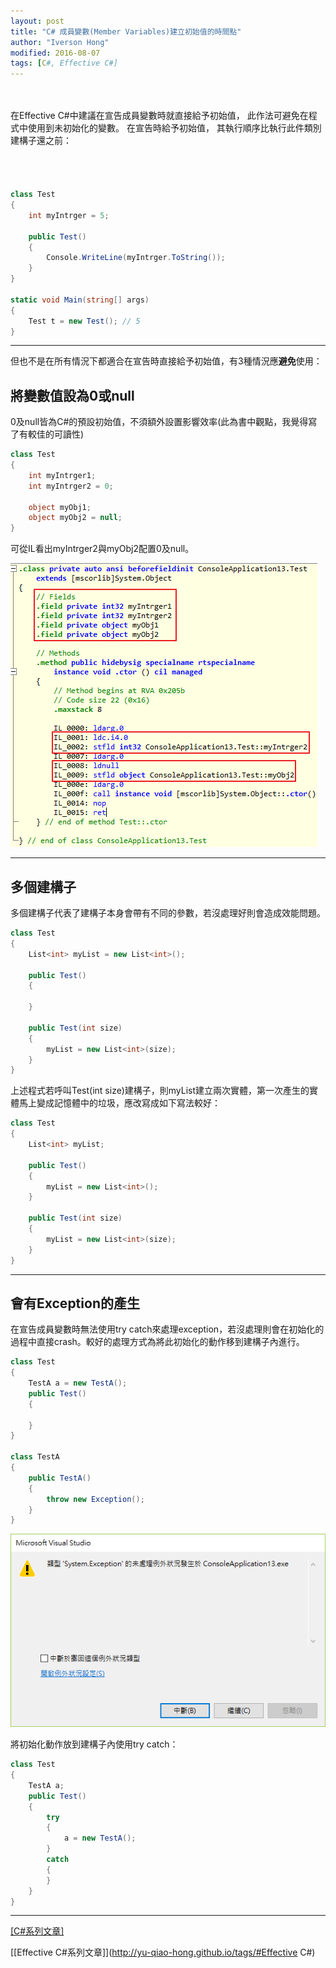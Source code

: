 ```yaml
---
layout: post
title: "C# 成員變數(Member Variables)建立初始值的時間點"
author: "Iverson Hong"
modified: 2016-08-07
tags: [C#, Effective C#]
---
```


　　　　　　　　　　　　　　　　　　　　　　　　　　　　　　　　　　　　　　　　

在Effective C#中建議在宣告成員變數時就直接給予初始值，
此作法可避免在程式中使用到未初始化的變數。
在宣告時給予初始值，
其執行順序比執行此件類別建構子還之前：
　　　　　　　　　　　　　　　　　　　　　　　　　　　　　　　　　　　　
　　　　　　　　　　　　　　　　　　　　　　　　　　　　　　　　　　　　

　　　　　　　　　　　　　　　　　　　　　　　　　　　　　　　　　　　　

~~~csharp
class Test
{
    int myIntrger = 5;

    public Test()
    {
        Console.WriteLine(myIntrger.ToString());
    }
}

static void Main(string[] args)
{
    Test t = new Test(); // 5
}
~~~

----------

但也不是在所有情況下都適合在宣告時直接給予初始值，有3種情況應**避免**使用：

## 將變數值設為0或null ##

0及null皆為C#的預設初始值，不須額外設置影響效率(此為書中觀點，我覺得寫了有較佳的可讀性)

~~~csharp
class Test
{
    int myIntrger1;
    int myIntrger2 = 0;
    
    object myObj1;
    object myObj2 = null;
}
~~~

可從IL看出myIntrger2與myObj2配置0及null。

![](..\images\postImage\CSharp_Effective_Item12\001.png)

----------

## 多個建構子 ##

多個建構子代表了建構子本身會帶有不同的參數，若沒處理好則會造成效能問題。

~~~csharp
class Test
{
    List<int> myList = new List<int>();

    public Test()
    {
           
    }

    public Test(int size)
    {
        myList = new List<int>(size);
    }
}
~~~

上述程式若呼叫Test(int size)建構子，則myList建立兩次實體，第一次產生的實體馬上變成記憶體中的垃圾，應改寫成如下寫法較好：

~~~csharp
class Test
{
    List<int> myList;

    public Test()
    {
        myList = new List<int>();
    }

    public Test(int size)
    {
        myList = new List<int>(size);
    }
}
~~~

----------

## 會有Exception的產生 ##

在宣告成員變數時無法使用try catch來處理exception，若沒處理則會在初始化的過程中直接crash。較好的處理方式為將此初始化的動作移到建構子內進行。

~~~csharp
class Test
{
    TestA a = new TestA();
    public Test()
    {
    
    }
}

class TestA
{
    public TestA()
    {
        throw new Exception();
    }
}
~~~

![](..\images\postImage\CSharp_Effective_Item12\002.png)

將初始化動作放到建構子內使用try catch：

~~~csharp
class Test
{
    TestA a;
    public Test()
    {
        try
        {
            a = new TestA();
        }
        catch 
        {
        }
    }
}
~~~

----------

[[C#系列文章]](http://yu-qiao-hong.github.io/tags/#C#)

[[Effective C#系列文章]](http://yu-qiao-hong.github.io/tags/#Effective C#)